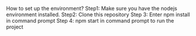 How to set up the environment?
Step1: Make sure you have the nodejs environment installed. 
Step2: Clone this repository 
Step 3: Enter npm install in command prompt 
Step 4: npm start in command prompt  to run the project
